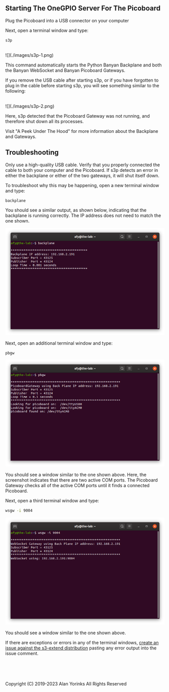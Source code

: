 ## Starting The OneGPIO Server For The Picoboard

Plug the Picoboard into a USB connector on your computer

Next, open a terminal window and type:

```
s3p
```
<br>
![](./images/s3p-1.png)

This command automatically starts the Python Banyan Backplane and both
the Banyan WebSocket and Banyan Picoboard Gateways.

If you remove the USB cable after starting s3p, or if you have forgotten
to plug in the cable before starting s3p, you will see something similar to 
the following:

<br>
![](./images/s3p-2.png)

Here, s3p detected that the Picoboard Gateway was not running, and therefore
shut down all its processes.

Visit "A Peek Under The Hood" for more information about the Backplane and Gateways.


## Troubleshooting

Only use a high-quality USB cable. Verify that you properly connected the cable to both your computer and the Picoboard. 
If s3p detects an error in either the backplane or either of the two gateways, it will shut itself down. 

To troubleshoot why this may be happening, open a new terminal window and type:

```
backplane
```

You should see a similar output, as shown below, indicating that the
backplane is running correctly. The IP address does not need to match
the one shown.

![](./images/backplane.png)

Next, open an additional terminal window and type:

```
pbgw
```

![](./images/pbgw_success.png)

You should see a window similar to the one shown above. Here, the screenshot indicates
that there are two active COM ports. The Picoboard Gateway checks all of the active
COM ports until it finds a connected Picoboard.

Next, open a third terminal window and type:

```bash
wsgw -i 9004
```

![](./images/s3p-3.png)

You should see a window similar to the one shown above.

If there are exceptions or errors in any of the terminal windows,
[create an issue against the s3-extend distribution](https://github.com/MrYsLab/s3-extend/issues)
pasting any error output into the issue comment.



<br> <br> <br>


Copyright (C) 2019-2023 Alan Yorinks All Rights Reserved
